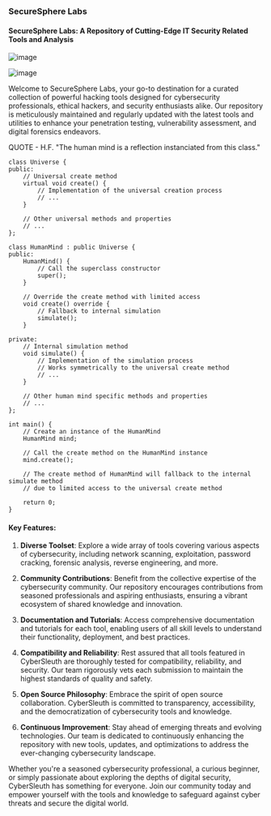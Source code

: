 ### SecureSphere Labs
#### SecureSphere Labs: A Repository of Cutting-Edge IT Security Related Tools and Analysis

![image](https://github.com/tHeStRyNg/SecureSphereLabs/assets/118682909/1514ae25-8448-47d4-914d-2c8aede99676)

![image](https://github.com/tHeStRyNg/SecureSphereLabs/assets/118682909/d04500c6-761e-4c0c-9942-ea2bef328f6e)

Welcome to SecureSphere Labs, your go-to destination for a curated collection of powerful hacking tools designed for cybersecurity professionals, ethical hackers, and security enthusiasts alike. Our repository is meticulously maintained and regularly updated with the latest tools and utilities to enhance your penetration testing, vulnerability assessment, and digital forensics endeavors.

QUOTE - H.F.
"The human mind is a reflection instanciated from this class."

```
class Universe {
public:
    // Universal create method
    virtual void create() {
        // Implementation of the universal creation process
        // ...
    }
    
    // Other universal methods and properties
    // ...
};

class HumanMind : public Universe {
public:
    HumanMind() {
        // Call the superclass constructor
        super();
    }
    
    // Override the create method with limited access
    void create() override {
        // Fallback to internal simulation
        simulate();
    }
    
private:
    // Internal simulation method
    void simulate() {
        // Implementation of the simulation process
        // Works symmetrically to the universal create method
        // ...
    }
    
    // Other human mind specific methods and properties
    // ...
};

int main() {
    // Create an instance of the HumanMind
    HumanMind mind;
    
    // Call the create method on the HumanMind instance
    mind.create();
    
    // The create method of HumanMind will fallback to the internal simulate method
    // due to limited access to the universal create method
    
    return 0;
} 
```

#### Key Features:
1. **Diverse Toolset**: Explore a wide array of tools covering various aspects of cybersecurity, including network scanning, exploitation, password cracking, forensic analysis, reverse engineering, and more.

2. **Community Contributions**: Benefit from the collective expertise of the cybersecurity community. Our repository encourages contributions from seasoned professionals and aspiring enthusiasts, ensuring a vibrant ecosystem of shared knowledge and innovation.

3. **Documentation and Tutorials**: Access comprehensive documentation and tutorials for each tool, enabling users of all skill levels to understand their functionality, deployment, and best practices.

4. **Compatibility and Reliability**: Rest assured that all tools featured in CyberSleuth are thoroughly tested for compatibility, reliability, and security. Our team rigorously vets each submission to maintain the highest standards of quality and safety.

5. **Open Source Philosophy**: Embrace the spirit of open source collaboration. CyberSleuth is committed to transparency, accessibility, and the democratization of cybersecurity tools and knowledge.

6. **Continuous Improvement**: Stay ahead of emerging threats and evolving technologies. Our team is dedicated to continuously enhancing the repository with new tools, updates, and optimizations to address the ever-changing cybersecurity landscape.

Whether you're a seasoned cybersecurity professional, a curious beginner, or simply passionate about exploring the depths of digital security, CyberSleuth has something for everyone. Join our community today and empower yourself with the tools and knowledge to safeguard against cyber threats and secure the digital world.
